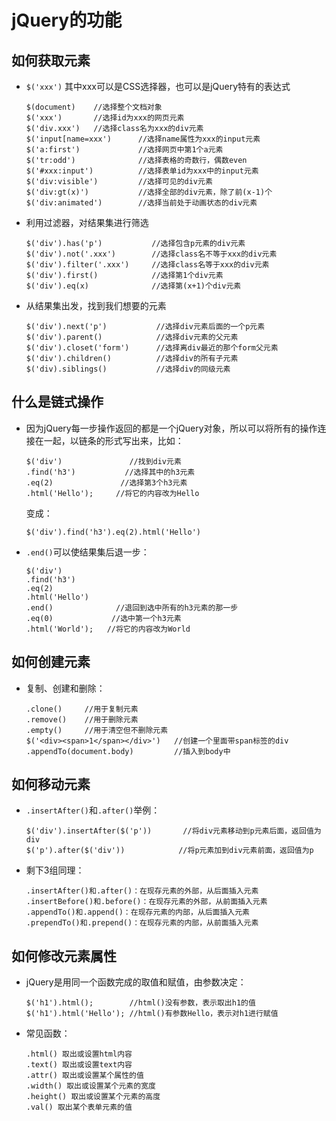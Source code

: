 # jQuery的功能

## 如何获取元素
* `$('xxx')` 其中xxx可以是CSS选择器，也可以是jQuery特有的表达式
  ``````
  $(document)    //选择整个文档对象
  $('xxx')       //选择id为xxx的网页元素
  $('div.xxx')   //选择class名为xxx的div元素
  $('input[name=xxx')      //选择name属性为xxx的input元素
  $('a:first')             //选择网页中第1个a元素
  $('tr:odd')              //选择表格的奇数行，偶数even
  $('#xxx:input')          //选择表单id为xxx中的input元素
  $('div:visible')         //选择可见的div元素
  $('div:gt(x)')           //选择全部的div元素，除了前(x-1)个
  $('div:animated')        //选择当前处于动画状态的div元素
  ``````
* 利用过滤器，对结果集进行筛选
  ``````
  $('div').has('p')           //选择包含p元素的div元素
  $('div').not('.xxx')        //选择class名不等于xxx的div元素
  $('div').filter('.xxx')     //选择class名等于xxx的div元素
  $('div').first()            //选择第1个div元素
  $('div').eq(x)              //选择第(x+1)个div元素
  ``````
* 从结果集出发，找到我们想要的元素
  ``````
  $('div').next('p')           //选择div元素后面的一个p元素
  $('div').parent()            //选择div元素的父元素
  $('div').closet('form')      //选择离div最近的那个form父元素
  $('div').children()          //选择div的所有子元素
  $('div).siblings()           //选择div的同级元素
  ``````

## 什么是链式操作
* 因为jQuery每一步操作返回的都是一个jQuery对象，所以可以将所有的操作连接在一起，以链条的形式写出来，比如：
  ``````
  $('div')               //找到div元素
  .find('h3')           //选择其中的h3元素
  .eq(2)               //选择第3个h3元素
  .html('Hello');     //将它的内容改为Hello
  ``````
  变成：
  ``````
  $('div').find('h3').eq(2).html('Hello')
  ``````
* `.end()`可以使结果集后退一步：
  ``````
  $('div')
  .find('h3')
  .eq(2)
  .html('Hello')
  .end()              //退回到选中所有的h3元素的那一步
  .eq(0)             //选中第一个h3元素
  .html('World');   //将它的内容改为World
  ``````

## 如何创建元素
* 复制、创建和删除：
  ``````
  .clone()     //用于复制元素
  .remove()    //用于删除元素
  .empty()     //用于清空但不删除元素
  $('<div><span>1</span></div>')   //创建一个里面带span标签的div
  .appendTo(document.body)         //插入到body中

## 如何移动元素
* `.insertAfter()`和`.after()`举例：
  ``````
  $('div').insertAfter($('p'))       //将div元素移动到p元素后面，返回值为div
  $('p').after($('div'))            //将p元素加到div元素前面，返回值为p
* 剩下3组同理：
  ``````
  .insertAfter()和.after()：在现存元素的外部，从后面插入元素
  .insertBefore()和.before()：在现存元素的外部，从前面插入元素
  .appendTo()和.append()：在现存元素的内部，从后面插入元素
  .prependTo()和.prepend()：在现存元素的内部，从前面插入元素
  ``````

## 如何修改元素属性
* jQuery是用同一个函数完成的取值和赋值，由参数决定：
  ``````
  $('h1').html();        //html()没有参数，表示取出h1的值
  $('h1').html('Hello'); //html()有参数Hello，表示对h1进行赋值
  ``````
* 常见函数：
  ``````
  .html() 取出或设置html内容
  .text() 取出或设置text内容
  .attr() 取出或设置某个属性的值
  .width() 取出或设置某个元素的宽度
  .height() 取出或设置某个元素的高度
  .val() 取出某个表单元素的值
  ``````


　　


